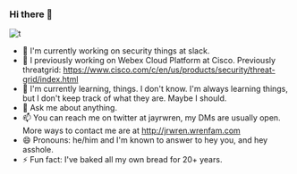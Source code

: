 ### Hi there 👋

![t](https://jrwren.xmtp.net/t.png)

- 🔭 I'm currently working on security things at slack.
- 👴 I previously working on Webex Cloud Platform at Cisco. Previously threatgrid: https://www.cisco.com/c/en/us/products/security/threat-grid/index.html
- 🌱 I'm currently learning, things. I don't know. I'm always learning things, but I don't keep track of what they are. Maybe I should.
- 💬 Ask me about anything.
- 📫 You can reach me on twitter at jayrwren, my DMs are usually open. More ways to contact me are at http://jrwren.wrenfam.com
- 😄 Pronouns: he/him and I'm known to answer to hey you, and hey asshole.
- ⚡ Fun fact: I've baked all my own bread for 20+ years.

<!--
**jrwren/jrwren** is a ✨ _special_ ✨ repository because its `README.md` (this file) appears on your GitHub profile.

Here are some ideas to get you started:

- 🔭 I’m currently working on ...
- 🌱 I’m currently learning ...
- 👯 I’m looking to collaborate on ...
- 🤔 I’m looking for help with ...
- 💬 Ask me about ...
- 📫 How to reach me: ...
- 😄 Pronouns: ...
- ⚡ Fun fact: ...
-->
